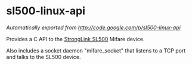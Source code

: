 # sl500-linux-api
*Automatically exported from http://code.google.com/p/sl500-linux-api*

Provides a C API to the [StrongLink SL500](http://www.stronglink-rfid.com/en/rfid-readers/sl500.html) Mifare device.

Also includes a socket daemon "mifare_socket" that listens to a TCP port and talks to the SL500 device. 
